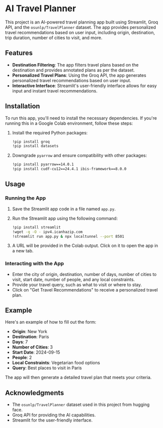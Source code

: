 # AI Travel Planner

This project is an AI-powered travel planning app built using Streamlit, Groq API, and the `osunlp/TravelPlanner` dataset. The app provides personalized travel recommendations based on user input, including origin, destination, trip duration, number of cities to visit, and more.

## Features

- **Destination Filtering**: The app filters travel plans based on the destination and provides annotated plans as per the dataset.
- **Personalized Travel Plans**: Using the Groq API, the app generates personalized travel recommendations based on user input.
- **Interactive Interface**: Streamlit's user-friendly interface allows for easy input and instant travel recommendations.

## Installation

To run this app, you'll need to install the necessary dependencies. If you're running this in a Google Colab environment, follow these steps:

1. Install the required Python packages:

    ```bash
    !pip install groq
    !pip install datasets
    ```

2. Downgrade `pyarrow` and ensure compatibility with other packages:

    ```bash
    !pip install pyarrow==14.0.1
    !pip install cudf-cu12==24.4.1 ibis-framework==8.0.0
    ```

## Usage

### Running the App

1. Save the Streamlit app code in a file named `app.py`.
2. Run the Streamlit app using the following command:

    ```bash
    !pip install streamlit
    !wget -q -O - ipv4.icanhazip.com
    !streamlit run app.py & npx localtunnel --port 8501
    ```

3. A URL will be provided in the Colab output. Click on it to open the app in a new tab.

### Interacting with the App

- Enter the city of origin, destination, number of days, number of cities to visit, start date, number of people, and any local constraints.
- Provide your travel query, such as what to visit or where to stay.
- Click on "Get Travel Recommendations" to receive a personalized travel plan.

## Example

Here's an example of how to fill out the form:

- **Origin**: New York
- **Destination**: Paris
- **Days**: 7
- **Number of Cities**: 3
- **Start Date**: 2024-09-15
- **People**: 2
- **Local Constraints**: Vegetarian food options
- **Query**: Best places to visit in Paris

The app will then generate a detailed travel plan that meets your criteria.


## Acknowledgments

- The `osunlp/TravelPlanner` dataset used in this project from hugging face.
- Groq API for providing the AI capabilities.
- Streamlit for the user-friendly interface.

